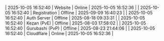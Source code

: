| 2025-10-05 16:52:40 | Website | Online | 2025-10-05 16:52:36 |
| 2025-10-05 16:52:40 | Registration | Offline | 2025-09-09 16:40:23 |
| 2025-10-05 16:52:40 | Auth Server | Offline | 2025-08-18 09:33:31 |
| 2025-10-05 16:52:40 | Kezan (PvE) | Offline | 2025-08-03 17:58:02 |
| 2025-10-05 16:52:40 | Gurubashi (PvP) | Offline | 2025-08-23 21:44:06 |
| 2025-10-05 16:52:40 | Cloudflare | Online | 2025-10-05 16:52:36 |
